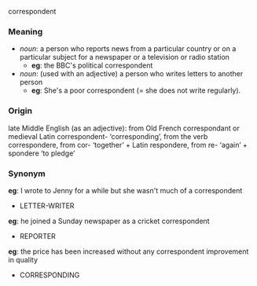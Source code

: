 correspondent
### Meaning
+ _noun_: a person who reports news from a particular country or on a particular subject for a newspaper or a television or radio station
	+ __eg__: the BBC's political correspondent
+ _noun_: (used with an adjective) a person who writes letters to another person
	+ __eg__:  She's a poor correspondent (= she does not write regularly).

### Origin

late Middle English (as an adjective): from Old French correspondant or medieval Latin correspondent- ‘corresponding’, from the verb correspondere, from cor- ‘together’ + Latin respondere, from re- ‘again’ + spondere ‘to pledge’

### Synonym

__eg__: I wrote to Jenny for a while but she wasn't much of a correspondent

+ LETTER-WRITER

__eg__: he joined a Sunday newspaper as a cricket correspondent

+ REPORTER

__eg__: the price has been increased without any correspondent improvement in quality

+ CORRESPONDING


